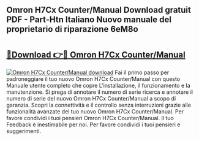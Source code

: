 ## Omron H7Cx Counter/Manual Download gratuit PDF - Part-Htn Italiano Nuovo manuale del proprietario di riparazione 6eM8o

# <h2><a href="http://dfan35w.blite.top/?on=Omron+H7Cx+Counter%2fManual">🔗Download 👉🔴 Omron H7Cx Counter/Manual</a></h2>

[![Omron H7Cx Counter/Manual download](https://i.imgur.com/lujVjoI.png)](http://dfan35w.blite.top/?on=Omron+H7Cx+Counter%2fManual)
Fai il primo passo per padroneggiare il tuo nuovo Omron H7Cx Counter/Manual con questo Manuale utente completo che copre L'installazione, il funzionamento e la manutenzione. Si prega di annotare il numero di serie ricerca e annotare il numero di serie del nuovo Omron H7Cx Counter/Manual a scopo di garanzia. Scopri la connettività e il controllo senza interruzioni grazie alle funzionalità avanzate del tuo nuovo Omron H7Cx Counter/Manual. Per favore condividi i tuoi pensieri Omron H7Cx Counter/Manual. Il tuo Feedback è inestimabile per noi. Per favore condividi i tuoi pensieri e suggerimenti.
